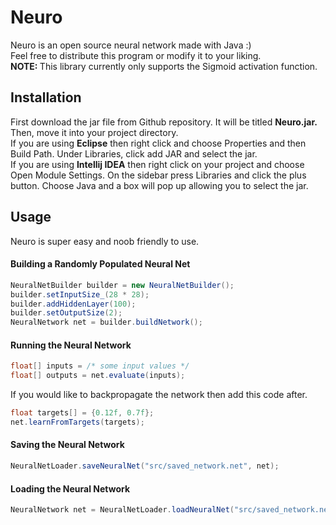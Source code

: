 # Neuro
Neuro is an open source neural network made with Java :)<br>
Feel free to distribute this program or modify it to your liking.
<br>
<b>NOTE: </b> This library currently only supports the Sigmoid activation function.

## Installation
First download the jar file from Github repository. It will be titled <b>Neuro.jar.</b><br>
Then, move it into your project directory.<br>
If you are using <b>Eclipse</b> then right click and choose Properties and then Build Path. Under Libraries, click add JAR and select the jar.<br>
If you are using <b>Intellij IDEA</b> then right click on your project and choose Open Module Settings. On the sidebar press Libraries and click the plus button. Choose Java and a box will pop up allowing you to select the jar.

## Usage
Neuro is super easy and noob friendly to use.<br>
#### Building a Randomly Populated Neural Net
```java
NeuralNetBuilder builder = new NeuralNetBuilder();
builder.setInputSize_(28 * 28);
builder.addHiddenLayer(100);
builder.setOutputSize(2);
NeuralNetwork net = builder.buildNetwork();
```
#### Running the Neural Network
```java
float[] inputs = /* some input values */
float[] outputs = net.evaluate(inputs);
```
If you would like to backpropagate the network then add this code after.
```java
float targets[] = {0.12f, 0.7f};
net.learnFromTargets(targets);
```
#### Saving the Neural Network
```java
NeuralNetLoader.saveNeuralNet("src/saved_network.net", net);
```

#### Loading the Neural Network
```java
NeuralNetwork net = NeuralNetLoader.loadNeuralNet("src/saved_network.net");
```
